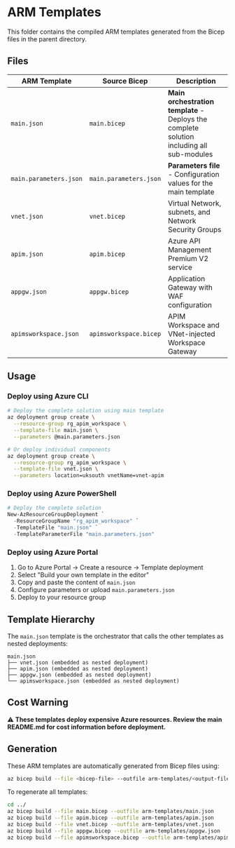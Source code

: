 # ARM Templates

This folder contains the compiled ARM templates generated from the Bicep files in the parent directory.

## Files

| ARM Template | Source Bicep | Description |
|--------------|--------------|-------------|
| `main.json` | `main.bicep` | **Main orchestration template** - Deploys the complete solution including all sub-modules |
| `main.parameters.json` | `main.parameters.json` | **Parameters file** - Configuration values for the main template |
| `vnet.json` | `vnet.bicep` | Virtual Network, subnets, and Network Security Groups |
| `apim.json` | `apim.bicep` | Azure API Management Premium V2 service |
| `appgw.json` | `appgw.bicep` | Application Gateway with WAF configuration |
| `apimsworkspace.json` | `apimsworkspace.bicep` | APIM Workspace and VNet-injected Workspace Gateway |

## Usage

### Deploy using Azure CLI

```bash
# Deploy the complete solution using main template
az deployment group create \
  --resource-group rg_apim_workspace \
  --template-file main.json \
  --parameters @main.parameters.json

# Or deploy individual components
az deployment group create \
  --resource-group rg_apim_workspace \
  --template-file vnet.json \
  --parameters location=uksouth vnetName=vnet-apim
```

### Deploy using Azure PowerShell

```powershell
# Deploy the complete solution
New-AzResourceGroupDeployment `
  -ResourceGroupName "rg_apim_workspace" `
  -TemplateFile "main.json" `
  -TemplateParameterFile "main.parameters.json"
```

### Deploy using Azure Portal

1. Go to Azure Portal → Create a resource → Template deployment
2. Select "Build your own template in the editor"
3. Copy and paste the content of `main.json`
4. Configure parameters or upload `main.parameters.json`
5. Deploy to your resource group

## Template Hierarchy

The `main.json` template is the orchestrator that calls the other templates as nested deployments:

```
main.json
├── vnet.json (embedded as nested deployment)
├── apim.json (embedded as nested deployment)  
├── appgw.json (embedded as nested deployment)
└── apimsworkspace.json (embedded as nested deployment)
```

## Cost Warning

⚠️ **These templates deploy expensive Azure resources. Review the main README.md for cost information before deployment.**

## Generation

These ARM templates are automatically generated from Bicep files using:

```bash
az bicep build --file <bicep-file> --outfile arm-templates/<output-file>
```

To regenerate all templates:

```bash
cd ../
az bicep build --file main.bicep --outfile arm-templates/main.json
az bicep build --file apim.bicep --outfile arm-templates/apim.json
az bicep build --file vnet.bicep --outfile arm-templates/vnet.json
az bicep build --file appgw.bicep --outfile arm-templates/appgw.json
az bicep build --file apimsworkspace.bicep --outfile arm-templates/apimsworkspace.json
```
